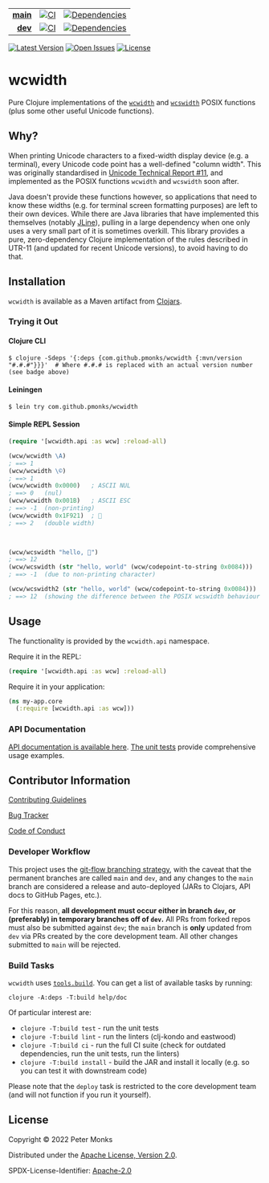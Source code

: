 | | | |
|---:|:---:|:---:|
| [**main**](https://github.com/pmonks/clj-wcwidth/tree/main) | [![CI](https://github.com/pmonks/clj-wcwidth/workflows/CI/badge.svg?branch=main)](https://github.com/pmonks/clj-wcwidth/actions?query=workflow%3ACI+branch%3Amain) | [![Dependencies](https://github.com/pmonks/clj-wcwidth/workflows/dependencies/badge.svg?branch=main)](https://github.com/pmonks/clj-wcwidth/actions?query=workflow%3Adependencies+branch%3Amain) |
| [**dev**](https://github.com/pmonks/clj-wcwidth/tree/dev) | [![CI](https://github.com/pmonks/clj-wcwidth/workflows/CI/badge.svg?branch=dev)](https://github.com/pmonks/clj-wcwidth/actions?query=workflow%3ACI+branch%3Adev) | [![Dependencies](https://github.com/pmonks/clj-wcwidth/workflows/dependencies/badge.svg?branch=dev)](https://github.com/pmonks/clj-wcwidth/actions?query=workflow%3Adependencies+branch%3Adev) |

[![Latest Version](https://img.shields.io/clojars/v/com.github.pmonks/clj-wcwidth)](https://clojars.org/com.github.pmonks/clj-wcwidth/) [![Open Issues](https://img.shields.io/github/issues/pmonks/clj-wcwidth.svg)](https://github.com/pmonks/clj-wcwidth/issues) [![License](https://img.shields.io/github/license/pmonks/clj-wcwidth.svg)](https://github.com/pmonks/clj-wcwidth/blob/main/LICENSE)

# wcwidth

Pure Clojure implementations of the [`wcwidth`](https://man7.org/linux/man-pages/man3/wcwidth.3.html) and [`wcswidth`](https://man7.org/linux/man-pages/man3/wcswidth.3.html) POSIX functions (plus some other useful Unicode functions).

## Why?

When printing Unicode characters to a fixed-width display device (e.g. a terminal), every Unicode code point has a well-defined "column width".  This was originally standardised in [Unicode Technical Report #11](https://unicode.org/reports/tr11-5/), and implemented as the POSIX functions `wcwidth` and `wcswidth` soon after.

Java doesn't provide these functions however, so applications that need to know these widths (e.g. for terminal screen formatting purposes) are left to their own devices.  While there are Java libraries that have implemented this themselves (notably [JLine](https://github.com/jline/jline3/blob/master/terminal/src/main/java/org/jline/utils/WCWidth.java)), pulling in a large dependency when one only uses a very small part of it is sometimes overkill.   This library provides a pure, zero-dependency Clojure implementation of the rules described in UTR-11 (and updated for recent Unicode versions), to avoid having to do that.

## Installation

`wcwidth` is available as a Maven artifact from [Clojars](https://clojars.org/com.github.pmonks/wcwidth).

### Trying it Out

#### Clojure CLI

```shell
$ clojure -Sdeps '{:deps {com.github.pmonks/wcwidth {:mvn/version "#.#.#"}}}'  # Where #.#.# is replaced with an actual version number (see badge above)
```

#### Leiningen

```shell
$ lein try com.github.pmonks/wcwidth
```

#### Simple REPL Session

```clojure
(require '[wcwidth.api :as wcw] :reload-all)

(wcw/wcwidth \A)
; ==> 1
(wcw/wcwidth \©)
; ==> 1
(wcw/wcwidth 0x0000)   ; ASCII NUL
; ==> 0   (nul)
(wcw/wcwidth 0x001B)   ; ASCII ESC
; ==> -1  (non-printing)
(wcw/wcwidth 0x1F921)  ; 🤡
; ==> 2   (double width)


  
(wcw/wcswidth "hello, 🤡")
; ==> 12
(wcw/wcswidth (str "hello, world" (wcw/codepoint-to-string 0x0084)))   ; non-printing char
; ==> -1  (due to non-printing character)

(wcw/wcswidth2 (str "hello, world" (wcw/codepoint-to-string 0x0084)))   ; non-printing char
; ==> 12  (showing the difference between the POSIX wcswidth behaviour and the more useful for Clojure, but non-POSIX, wcswidth2 behaviour)
```

## Usage

The functionality is provided by the `wcwidth.api` namespace.

Require it in the REPL:

```clojure
(require '[wcwidth.api :as wcw] :reload-all)
```

Require it in your application:

```clojure
(ns my-app.core
  (:require [wcwidth.api :as wcw]))
```

### API Documentation

[API documentation is available here](https://pmonks.github.io/clj-wcwidth/).  [The unit tests](https://github.com/pmonks/clj-wcwidth/blob/main/test/wcwidth/api_test.clj) provide comprehensive usage examples.

## Contributor Information

[Contributing Guidelines](https://github.com/pmonks/clj-wcwidth/blob/main/.github/CONTRIBUTING.md)

[Bug Tracker](https://github.com/pmonks/clj-wcwidth/issues)

[Code of Conduct](https://github.com/pmonks/clj-wcwidth/blob/main/.github/CODE_OF_CONDUCT.md)

### Developer Workflow

This project uses the [git-flow branching strategy](https://nvie.com/posts/a-successful-git-branching-model/), with the caveat that the permanent branches are called `main` and `dev`, and any changes to the `main` branch are considered a release and auto-deployed (JARs to Clojars, API docs to GitHub Pages, etc.).

For this reason, **all development must occur either in branch `dev`, or (preferably) in temporary branches off of `dev`.**  All PRs from forked repos must also be submitted against `dev`; the `main` branch is **only** updated from `dev` via PRs created by the core development team.  All other changes submitted to `main` will be rejected.

### Build Tasks

`wcwidth` uses [`tools.build`](https://clojure.org/guides/tools_build). You can get a list of available tasks by running:

```
clojure -A:deps -T:build help/doc
```

Of particular interest are:

* `clojure -T:build test` - run the unit tests
* `clojure -T:build lint` - run the linters (clj-kondo and eastwood)
* `clojure -T:build ci` - run the full CI suite (check for outdated dependencies, run the unit tests, run the linters)
* `clojure -T:build install` - build the JAR and install it locally (e.g. so you can test it with downstream code)

Please note that the `deploy` task is restricted to the core development team (and will not function if you run it yourself).

## License

Copyright © 2022 Peter Monks

Distributed under the [Apache License, Version 2.0](http://www.apache.org/licenses/LICENSE-2.0).

SPDX-License-Identifier: [Apache-2.0](https://spdx.org/licenses/Apache-2.0)
